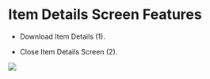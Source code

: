 # Item Details Screen Features

- Download Item Details (1).​

- Close Item Details Screen (2).​

![](https://user-images.githubusercontent.com/105650529/169870290-e7048602-33b5-4fdd-86e9-7971bd3a9df4.png)
